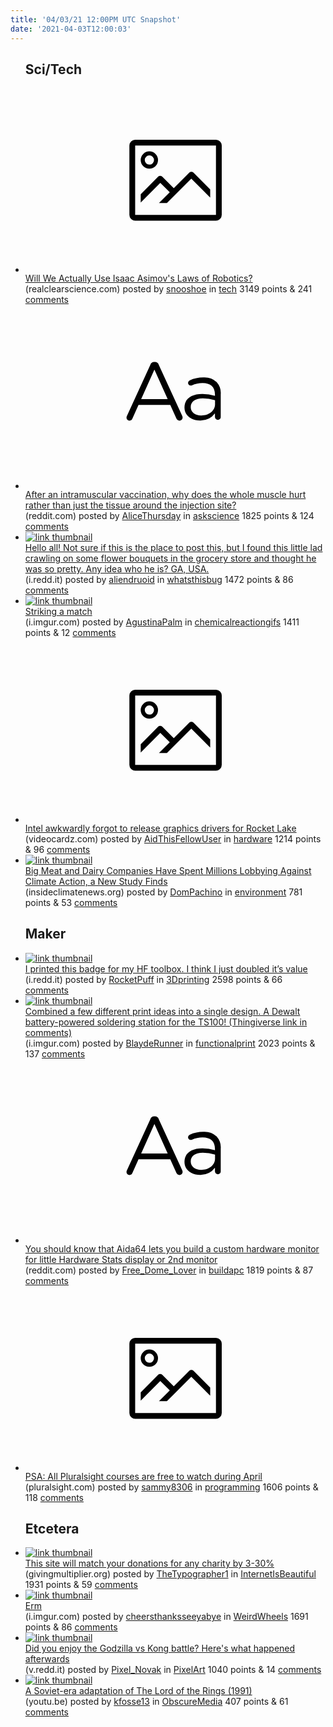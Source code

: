 ```yaml
---
title: '04/03/21 12:00PM UTC Snapshot'
date: '2021-04-03T12:00:03'
---
```

<ul>
<h2>Sci/Tech</h2>

<li><a href='https://www.realclearscience.com/blog/2021/03/30/will_we_actually_use_isaac_asimovs_laws_of_robotics_769868.html'><svg version='1.1' viewBox='-34 -14 104 64' preserveAspectRatio='xMidYMid meet' xmlns='http://www.w3.org/2000/svg' xmlns:xlink='http://www.w3.org/1999/xlink'>
    <title>link thumbnail</title>
    <path d='M32,4H4A2,2,0,0,0,2,6V30a2,2,0,0,0,2,2H32a2,2,0,0,0,2-2V6A2,2,0,0,0,32,4ZM4,30V6H32V30Z'></path>
    <path d='M8.92,14a3,3,0,1,0-3-3A3,3,0,0,0,8.92,14Zm0-4.6A1.6,1.6,0,1,1,7.33,11,1.6,1.6,0,0,1,8.92,9.41Z'></path>
    <path d='M22.78,15.37l-5.4,5.4-4-4a1,1,0,0,0-1.41,0L5.92,22.9v2.83l6.79-6.79L16,22.18l-3.75,3.75H15l8.45-8.45L30,24V21.18l-5.81-5.81A1,1,0,0,0,22.78,15.37Z'></path>
    </svg></a><div><div class='linkTitle'><a href='https://www.realclearscience.com/blog/2021/03/30/will_we_actually_use_isaac_asimovs_laws_of_robotics_769868.html'>Will We Actually Use Isaac Asimov's Laws of Robotics?</a></div>(realclearscience.com) posted by <a href='https://www.reddit.com/user/snooshoe'>snooshoe</a> in <a href='https://www.reddit.com/r/tech'>tech</a> 3149 points & 241 <a href='https://www.reddit.com/r/tech/comments/mils7d/will_we_actually_use_isaac_asimovs_laws_of/'>comments</a></div></li>

<li><a href='https://www.reddit.com/r/askscience/comments/mimqj1/after_an_intramuscular_vaccination_why_does_the/'><svg version='1.1' viewBox='-34 -12 104 64' preserveAspectRatio='xMidYMid slice' xmlns='http://www.w3.org/2000/svg' xmlns:xlink='http://www.w3.org/1999/xlink'>
    <title>text link thumbnail</title>
    <path d='M12.19,8.84a1.45,1.45,0,0,0-1.4-1h-.12a1.46,1.46,0,0,0-1.42,1L1.14,26.56a1.29,1.29,0,0,0-.14.59,1,1,0,0,0,1,1,1.12,1.12,0,0,0,1.08-.77l2.08-4.65h11l2.08,4.59a1.24,1.24,0,0,0,1.12.83,1.08,1.08,0,0,0,1.08-1.08,1.64,1.64,0,0,0-.14-.57ZM6.08,20.71l4.59-10.22,4.6,10.22Z'>
    </path>
    <path d='M32.24,14.78A6.35,6.35,0,0,0,27.6,13.2a11.36,11.36,0,0,0-4.7,1,1,1,0,0,0-.58.89,1,1,0,0,0,.94.92,1.23,1.23,0,0,0,.39-.08,8.87,8.87,0,0,1,3.72-.81c2.7,0,4.28,1.33,4.28,3.92v.5a15.29,15.29,0,0,0-4.42-.61c-3.64,0-6.14,1.61-6.14,4.64v.05c0,2.95,2.7,4.48,5.37,4.48a6.29,6.29,0,0,0,5.19-2.48V26.9a1,1,0,0,0,1,1,1,1,0,0,0,1-1.06V19A5.71,5.71,0,0,0,32.24,14.78Zm-.56,7.7c0,2.28-2.17,3.89-4.81,3.89-1.94,0-3.61-1.06-3.61-2.86v-.06c0-1.8,1.5-3,4.2-3a15.2,15.2,0,0,1,4.22.61Z'>
    </path>
    </svg></a><div><div class='linkTitle'><a href='https://www.reddit.com/r/askscience/comments/mimqj1/after_an_intramuscular_vaccination_why_does_the/'>After an intramuscular vaccination, why does the whole muscle hurt rather than just the tissue around the injection site?</a></div>(reddit.com) posted by <a href='https://www.reddit.com/user/AliceThursday'>AliceThursday</a> in <a href='https://www.reddit.com/r/askscience'>askscience</a> 1825 points & 124 <a href='https://www.reddit.com/r/askscience/comments/mimqj1/after_an_intramuscular_vaccination_why_does_the/'>comments</a></div></li>

<li><a href='https://i.redd.it/j822ysgs2vq61.jpg'><img src='https://b.thumbs.redditmedia.com/HKDx5AEof2QD1ZAu2IBxLni8rNSJZDAkvsfi_6wfaYE.jpg' alt='link thumbnail'></a><div><div class='linkTitle'><a href='https://i.redd.it/j822ysgs2vq61.jpg'>Hello all! Not sure if this is the place to post this, but I found this little lad crawling on some flower bouquets in the grocery store and thought he was so pretty. Any idea who he is? GA, USA.</a></div>(i.redd.it) posted by <a href='https://www.reddit.com/user/aliendruoid'>aliendruoid</a> in <a href='https://www.reddit.com/r/whatsthisbug'>whatsthisbug</a> 1472 points & 86 <a href='https://www.reddit.com/r/whatsthisbug/comments/miyirk/hello_all_not_sure_if_this_is_the_place_to_post/'>comments</a></div></li>

<li><a href='https://i.imgur.com/oy4sflp.gif'><img src='https://b.thumbs.redditmedia.com/5wDBF3nAT8byng24wrThNbDle1uUU8lqCZX5x0EaOuE.jpg' alt='link thumbnail'></a><div><div class='linkTitle'><a href='https://i.imgur.com/oy4sflp.gif'>Striking a match</a></div>(i.imgur.com) posted by <a href='https://www.reddit.com/user/AgustinaPalm'>AgustinaPalm</a> in <a href='https://www.reddit.com/r/chemicalreactiongifs'>chemicalreactiongifs</a> 1411 points & 12 <a href='https://www.reddit.com/r/chemicalreactiongifs/comments/mikdxv/striking_a_match/'>comments</a></div></li>

<li><a href='https://videocardz.com/newz/intel-awkwardly-forgot-to-release-graphics-drivers-for-rocket-lake'><svg version='1.1' viewBox='-34 -14 104 64' preserveAspectRatio='xMidYMid meet' xmlns='http://www.w3.org/2000/svg' xmlns:xlink='http://www.w3.org/1999/xlink'>
    <title>link thumbnail</title>
    <path d='M32,4H4A2,2,0,0,0,2,6V30a2,2,0,0,0,2,2H32a2,2,0,0,0,2-2V6A2,2,0,0,0,32,4ZM4,30V6H32V30Z'></path>
    <path d='M8.92,14a3,3,0,1,0-3-3A3,3,0,0,0,8.92,14Zm0-4.6A1.6,1.6,0,1,1,7.33,11,1.6,1.6,0,0,1,8.92,9.41Z'></path>
    <path d='M22.78,15.37l-5.4,5.4-4-4a1,1,0,0,0-1.41,0L5.92,22.9v2.83l6.79-6.79L16,22.18l-3.75,3.75H15l8.45-8.45L30,24V21.18l-5.81-5.81A1,1,0,0,0,22.78,15.37Z'></path>
    </svg></a><div><div class='linkTitle'><a href='https://videocardz.com/newz/intel-awkwardly-forgot-to-release-graphics-drivers-for-rocket-lake'>Intel awkwardly forgot to release graphics drivers for Rocket Lake</a></div>(videocardz.com) posted by <a href='https://www.reddit.com/user/AidThisFellowUser'>AidThisFellowUser</a> in <a href='https://www.reddit.com/r/hardware'>hardware</a> 1214 points & 96 <a href='https://www.reddit.com/r/hardware/comments/mils5g/intel_awkwardly_forgot_to_release_graphics/'>comments</a></div></li>

<li><a href='https://insideclimatenews.org/news/02042021/meat-dairy-lobby-climate-action/'><img src='https://a.thumbs.redditmedia.com/TJgcEeyRpBJUEtm4KuwYNKx6WnTh0M9Q1Tbur8dHKa8.jpg' alt='link thumbnail'></a><div><div class='linkTitle'><a href='https://insideclimatenews.org/news/02042021/meat-dairy-lobby-climate-action/'>Big Meat and Dairy Companies Have Spent Millions Lobbying Against Climate Action, a New Study Finds</a></div>(insideclimatenews.org) posted by <a href='https://www.reddit.com/user/DomPachino'>DomPachino</a> in <a href='https://www.reddit.com/r/environment'>environment</a> 781 points & 53 <a href='https://www.reddit.com/r/environment/comments/mj1sy9/big_meat_and_dairy_companies_have_spent_millions/'>comments</a></div></li>

<h2>Maker</h2>

<li><a href='https://i.redd.it/kzjklkxiztq61.jpg'><img src='https://b.thumbs.redditmedia.com/a0ZKe68eMxZ8zSF2J4Ht9LEM2CiT7NsDPe-VBtAhGkU.jpg' alt='link thumbnail'></a><div><div class='linkTitle'><a href='https://i.redd.it/kzjklkxiztq61.jpg'>I printed this badge for my HF toolbox. I think I just doubled it’s value</a></div>(i.redd.it) posted by <a href='https://www.reddit.com/user/RocketPuff'>RocketPuff</a> in <a href='https://www.reddit.com/r/3Dprinting'>3Dprinting</a> 2598 points & 66 <a href='https://www.reddit.com/r/3Dprinting/comments/miujcv/i_printed_this_badge_for_my_hf_toolbox_i_think_i/'>comments</a></div></li>

<li><a href='https://i.imgur.com/bfIsz2q.jpg'><img src='https://a.thumbs.redditmedia.com/lfXXJwx_QP6rBQ5-WqOX2XkPGb2_sHbKgw7iiIl_jD8.jpg' alt='link thumbnail'></a><div><div class='linkTitle'><a href='https://i.imgur.com/bfIsz2q.jpg'>Combined a few different print ideas into a single design. A Dewalt battery-powered soldering station for the TS100! (Thingiverse link in comments)</a></div>(i.imgur.com) posted by <a href='https://www.reddit.com/user/BlaydeRunner'>BlaydeRunner</a> in <a href='https://www.reddit.com/r/functionalprint'>functionalprint</a> 2023 points & 137 <a href='https://www.reddit.com/r/functionalprint/comments/miqizm/combined_a_few_different_print_ideas_into_a/'>comments</a></div></li>

<li><a href='https://www.reddit.com/r/buildapc/comments/mip09c/you_should_know_that_aida64_lets_you_build_a/'><svg version='1.1' viewBox='-34 -12 104 64' preserveAspectRatio='xMidYMid slice' xmlns='http://www.w3.org/2000/svg' xmlns:xlink='http://www.w3.org/1999/xlink'>
    <title>text link thumbnail</title>
    <path d='M12.19,8.84a1.45,1.45,0,0,0-1.4-1h-.12a1.46,1.46,0,0,0-1.42,1L1.14,26.56a1.29,1.29,0,0,0-.14.59,1,1,0,0,0,1,1,1.12,1.12,0,0,0,1.08-.77l2.08-4.65h11l2.08,4.59a1.24,1.24,0,0,0,1.12.83,1.08,1.08,0,0,0,1.08-1.08,1.64,1.64,0,0,0-.14-.57ZM6.08,20.71l4.59-10.22,4.6,10.22Z'>
    </path>
    <path d='M32.24,14.78A6.35,6.35,0,0,0,27.6,13.2a11.36,11.36,0,0,0-4.7,1,1,1,0,0,0-.58.89,1,1,0,0,0,.94.92,1.23,1.23,0,0,0,.39-.08,8.87,8.87,0,0,1,3.72-.81c2.7,0,4.28,1.33,4.28,3.92v.5a15.29,15.29,0,0,0-4.42-.61c-3.64,0-6.14,1.61-6.14,4.64v.05c0,2.95,2.7,4.48,5.37,4.48a6.29,6.29,0,0,0,5.19-2.48V26.9a1,1,0,0,0,1,1,1,1,0,0,0,1-1.06V19A5.71,5.71,0,0,0,32.24,14.78Zm-.56,7.7c0,2.28-2.17,3.89-4.81,3.89-1.94,0-3.61-1.06-3.61-2.86v-.06c0-1.8,1.5-3,4.2-3a15.2,15.2,0,0,1,4.22.61Z'>
    </path>
    </svg></a><div><div class='linkTitle'><a href='https://www.reddit.com/r/buildapc/comments/mip09c/you_should_know_that_aida64_lets_you_build_a/'>You should know that Aida64 lets you build a custom hardware monitor for little Hardware Stats display or 2nd monitor</a></div>(reddit.com) posted by <a href='https://www.reddit.com/user/Free_Dome_Lover'>Free_Dome_Lover</a> in <a href='https://www.reddit.com/r/buildapc'>buildapc</a> 1819 points & 87 <a href='https://www.reddit.com/r/buildapc/comments/mip09c/you_should_know_that_aida64_lets_you_build_a/'>comments</a></div></li>

<li><a href='https://www.pluralsight.com/offer/2021/free-april-individual'><svg version='1.1' viewBox='-34 -14 104 64' preserveAspectRatio='xMidYMid meet' xmlns='http://www.w3.org/2000/svg' xmlns:xlink='http://www.w3.org/1999/xlink'>
    <title>link thumbnail</title>
    <path d='M32,4H4A2,2,0,0,0,2,6V30a2,2,0,0,0,2,2H32a2,2,0,0,0,2-2V6A2,2,0,0,0,32,4ZM4,30V6H32V30Z'></path>
    <path d='M8.92,14a3,3,0,1,0-3-3A3,3,0,0,0,8.92,14Zm0-4.6A1.6,1.6,0,1,1,7.33,11,1.6,1.6,0,0,1,8.92,9.41Z'></path>
    <path d='M22.78,15.37l-5.4,5.4-4-4a1,1,0,0,0-1.41,0L5.92,22.9v2.83l6.79-6.79L16,22.18l-3.75,3.75H15l8.45-8.45L30,24V21.18l-5.81-5.81A1,1,0,0,0,22.78,15.37Z'></path>
    </svg></a><div><div class='linkTitle'><a href='https://www.pluralsight.com/offer/2021/free-april-individual'>PSA: All Pluralsight courses are free to watch during April</a></div>(pluralsight.com) posted by <a href='https://www.reddit.com/user/sammy8306'>sammy8306</a> in <a href='https://www.reddit.com/r/programming'>programming</a> 1606 points & 118 <a href='https://www.reddit.com/r/programming/comments/mij27y/psa_all_pluralsight_courses_are_free_to_watch/'>comments</a></div></li>

<h2>Etcetera</h2>

<li><a href='https://givingmultiplier.org'><img src='https://b.thumbs.redditmedia.com/3SGpe85_4MkFsQTPZ3SiWsU3tOuQCmcLwe_UXHxrlDs.jpg' alt='link thumbnail'></a><div><div class='linkTitle'><a href='https://givingmultiplier.org'>This site will match your donations for any charity by 3-30%</a></div>(givingmultiplier.org) posted by <a href='https://www.reddit.com/user/TheTypographer1'>TheTypographer1</a> in <a href='https://www.reddit.com/r/InternetIsBeautiful'>InternetIsBeautiful</a> 1931 points & 59 <a href='https://www.reddit.com/r/InternetIsBeautiful/comments/mixd2b/this_site_will_match_your_donations_for_any/'>comments</a></div></li>

<li><a href='https://i.imgur.com/zTs1gkR.jpg'><img src='https://b.thumbs.redditmedia.com/xjbTFd1E0rj-3F7nHiTmNmZu2X-q4zZU7HtnVyo2RDg.jpg' alt='link thumbnail'></a><div><div class='linkTitle'><a href='https://i.imgur.com/zTs1gkR.jpg'>Erm</a></div>(i.imgur.com) posted by <a href='https://www.reddit.com/user/cheersthanksseeyabye'>cheersthanksseeyabye</a> in <a href='https://www.reddit.com/r/WeirdWheels'>WeirdWheels</a> 1691 points & 86 <a href='https://www.reddit.com/r/WeirdWheels/comments/mikdnr/erm/'>comments</a></div></li>

<li><a href='https://v.redd.it/6bgm2i4lhrq61'><img src='https://a.thumbs.redditmedia.com/p0xNoC82qmqBCfiUAgfwSWoXXaxG55DmJF7K8zWTaT4.jpg' alt='link thumbnail'></a><div><div class='linkTitle'><a href='https://v.redd.it/6bgm2i4lhrq61'>Did you enjoy the Godzilla vs Kong battle? Here's what happened afterwards</a></div>(v.redd.it) posted by <a href='https://www.reddit.com/user/Pixel_Novak'>Pixel_Novak</a> in <a href='https://www.reddit.com/r/PixelArt'>PixelArt</a> 1040 points & 14 <a href='https://www.reddit.com/r/PixelArt/comments/mikbfd/did_you_enjoy_the_godzilla_vs_kong_battle_heres/'>comments</a></div></li>

<li><a href='https://youtu.be/oLevCLNnLmg'><img src='https://b.thumbs.redditmedia.com/yyM1J4DdKQh5GBFFdG_sGQemrcfxEfxl7BZ_2XeXYpM.jpg' alt='link thumbnail'></a><div><div class='linkTitle'><a href='https://youtu.be/oLevCLNnLmg'>A Soviet-era adaptation of The Lord of the Rings (1991)</a></div>(youtu.be) posted by <a href='https://www.reddit.com/user/kfosse13'>kfosse13</a> in <a href='https://www.reddit.com/r/ObscureMedia'>ObscureMedia</a> 407 points & 61 <a href='https://www.reddit.com/r/ObscureMedia/comments/mil8b6/a_sovietera_adaptation_of_the_lord_of_the_rings/'>comments</a></div></li>

</ul>
